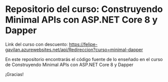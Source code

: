 # Repositorio del curso: Construyendo Minimal APIs con ASP.NET Core 8 y Dapper

Link del curso con descuento: https://felipe-gavilan.azurewebsites.net/api/Redireccion?curso=minimal-dapper

En este repositorio encontrarás el código fuente de lo enseñado en el curso de Construyendo Minimal APIs con ASP.NET Core 8 y Dapper

¡Gracias!
